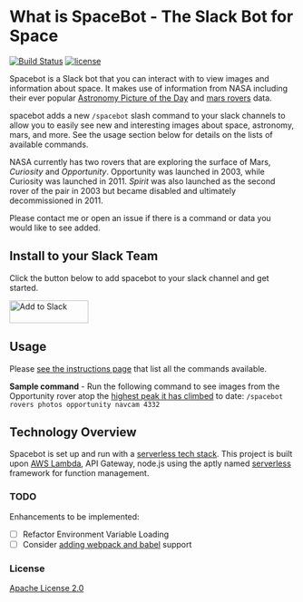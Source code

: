 # What is SpaceBot - The Slack Bot for Space

[![Build Status](https://travis-ci.org/mikelax/spacebot.svg?branch=master)](https://travis-ci.org/mikelax/spacebot)
[![license](https://img.shields.io/badge/license-Apache--2-blue.svg?maxAge=2592000)](http://www.apache.org/licenses/LICENSE-2.0)

Spacebot is a Slack bot that you can interact with to view images and information about space.
It makes use of information from NASA including their ever popular [Astronomy Picture of the Day](http://apod.nasa.gov/apod/astropix.html) and [mars rovers](http://mars.nasa.gov/) data.

spacebot adds a new `/spacebot` slash command to your slack channels to allow you to easily see new and interesting images about space, astronomy, mars, and more. See the usage section below for details on the lists of available commands.

NASA currently has two rovers that are exploring the surface of Mars, _Curiosity_ and _Opportunity_. Opportunity was launched in 2003, while Curiosity was launched in 2011. _Spirit_ was also launched as the second rover of the pair in 2003 but became disabled and ultimately decommissioned in 2011.

Please contact me or open an issue if there is a command or data you would like to see added.

## Install to your Slack Team

Click the button below to add spacebot to your slack channel and get started.

<a href="https://slack.com/oauth/authorize?scope=commands&client_id=8804364867.74269805537"><img alt="Add to Slack" height="40" width="139" src="https://platform.slack-edge.com/img/add_to_slack.png" srcset="https://platform.slack-edge.com/img/add_to_slack.png 1x, https://platform.slack-edge.com/img/add_to_slack@2x.png 2x" /></a>

## Usage

Please [see the instructions page](https://slashspacebot.netlify.app/) that list all the commands available.

**Sample command** - Run the following command to see images from the Opportunity rover atop the [highest peak it has climbed](https://mars.nasa.gov/resources/7789/opportunitys-devilish-view-from-on-high/) to date:  `/spacebot rovers photos opportunity navcam 4332`

## Technology Overview

Spacebot is set up and run with a [serverless tech stack](https://stackshare.io/serverless).
This project is built upon [AWS Lambda](https://aws.amazon.com/lambda/), API Gateway, node.js using the aptly named [serverless](https://github.com/serverless/serverless) framework for function management.

### TODO

Enhancements to be implemented:

- [ ] Refactor Environment Variable Loading
- [ ] Consider [adding webpack and babel](https://serverless.com/framework/docs/providers/aws/guide/variables/#reference-variables-using-the-ssm-parameter-store) support

### License

[Apache License 2.0](LICENSE)
